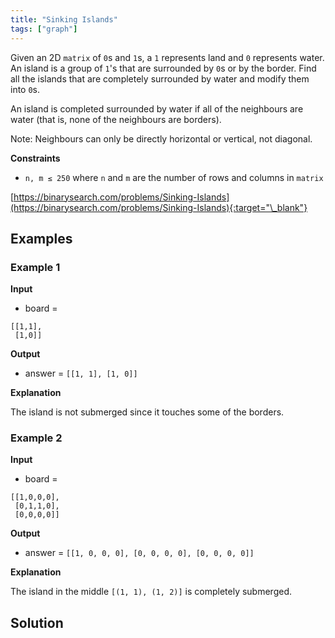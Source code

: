 ```yaml
---
title: "Sinking Islands"
tags: ["graph"]
---
```


Given an 2D `matrix` of `0`s and `1`s, a `1` represents land and `0` represents water. An island is a group of `1`'s that are surrounded by `0`s or by the border. Find all the islands that are completely surrounded by water and modify them into `0`s.

An island is completed surrounded by water if all of the neighbours are water (that is, none of the neighbours are borders).

Note: Neighbours can only be directly horizontal or vertical, not diagonal.

**Constraints**

- `n, m ≤ 250` where `n` and `m` are the number of rows and columns in `matrix`

[https://binarysearch.com/problems/Sinking-Islands](https://binarysearch.com/problems/Sinking-Islands){:target="\_blank"}

## Examples

### Example 1

**Input**

- board =

```
[[1,1],
 [1,0]]
```

**Output**

- answer = `[[1, 1], [1, 0]]`

**Explanation**

The island is not submerged since it touches some of the borders.

### Example 2

**Input**

- board =

```
[[1,0,0,0],
 [0,1,1,0],
 [0,0,0,0]]
```

**Output**

- answer = `[[1, 0, 0, 0], [0, 0, 0, 0], [0, 0, 0, 0]]`

**Explanation**

The island in the middle `[(1, 1), (1, 2)]` is completely submerged.

## Solution

<script src="https://gist.github.com/yaeba/16da7be5123724fcf6eccc25581cef5a.js?file=Sinking-Islands.cpp"></script>
